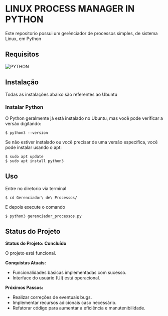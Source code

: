 # LINUX PROCESS MANAGER IN PYTHON

Este repositorio possui um gerênciador de processos simples, de sistema Linux, em Python

## Requisitos

<div>
  <img src="https://img.shields.io/badge/Python-F4D03F?style=for-the-badge&amp;logo=Python&amp;logoColor=black" alt="PYTHON">
</div>

## Instalação

Todas as instalações abaixo são referentes ao Ubuntu

### Instalar Python

O Python geralmente já está instalado no Ubuntu, mas você pode verificar a versão digitando:

    $ python3 --version

Se não estiver instalado ou você precisar de uma versão específica, você pode instalar usando o apt:

    $ sudo apt update
    $ sudo apt install python3

## Uso

Entre no diretorio via terminal

    $ cd Gerenciador\ de\ Processos/

E depois execute o comando

    $ python3 gerenciador_processos.py


## Status do Projeto

**Status do Projeto: Concluído**

O projeto está funcional.

**Conquistas Atuais:**
- Funcionalidades básicas implementadas com sucesso.
- Interface do usuário (UI) está operacional.

**Próximos Passos:**
- Realizar correções de eventuais bugs.
- Implementar recursos adicionais caso necessário.
- Refatorar código para aumentar a eficiência e manutenibilidade.
